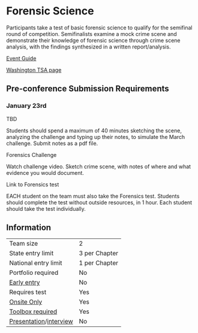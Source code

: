# Forensic Science

Participants take a test of basic forensic science to qualify for the semifinal round of competition. Semifinalists examine a mock crime scene and demonstrate their knowledge of forensic science through crime scene analysis, with the findings synthesized in a written report/analysis.

[Event Guide](https://lwsd.sharepoint.com/:b:/r/sites/GR-JHS-TechnologyStudentAssociation-SCA/Shared%20Documents/23-24/Competition/Event%20Guides/HS%20-%20Forensic%20Science.pdf)

[Washington TSA page](https://www.washingtontsa.org/high-school-events/forensic-science)

## Pre-conference Submission Requirements

### January 23rd

TBD

Students should spend a maximum of 40 minutes sketching the scene, analyzing the challenge and typing up their notes, to simulate the March challenge. Submit notes as a pdf file.

Forensics Challenge

Watch challenge video. Sketch crime scene, with notes of where and what evidence you would document.

Link to Forensics test

EACH student on the team must also take the Forensics test. Students should complete the test without outside resources, in 1 hour. Each student should take the test individually.

## Information

|                                              |               |
| -------------------------------------------- | ------------- |
| Team size                                    | 2             |
| State entry limit                            | 3 per Chapter |
| National entry limit                         | 1 per Chapter |
| Portfolio required                           | No            |
| [Early entry](/#terms)                       | No            |
| Requires test                                | Yes           |
| [Onsite Only](/#terms)                       | Yes           |
| [Toolbox required](/#terms)                  | Yes           |
| [Presentation](/#terms)/[interview](/#terms) | No            |
